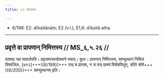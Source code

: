 ```yaml
---
title: ६१ टिप्पण्यः

---
```

- 6/198: E2: dīkṣitānāṃ; E2 (v.l.), E1,6: dīkṣitā atha

____________________________________________


## प्रवृत्ते वा प्रापणान् निमित्तस्य // MS_६,५.२६ //

वाशब्दः पक्षं व्यावर्तयति। प्रवृत्तमात्रस्योत्थाने स्यात्। कुतः। प्रापणान् निमित्तस्य, साम्युत्थानं निमित्तं विश्वजितः, [७१२]+++({6/199})+++ तच् च प्राप्तम्, न च तच् छक्यं विशेषयितुम्, क्रीते सोमे+++({6/200})+++ साम्युत्थानम् इति।